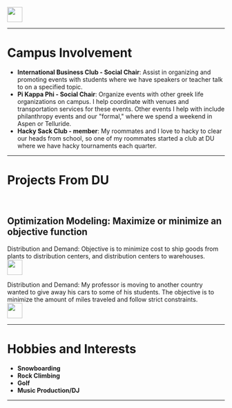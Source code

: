 <a name="top"></a>

[<img src="https://user-images.githubusercontent.com/91146906/152112781-2de05074-70b1-436b-9bfb-860890cc1de1.svg" height="35"/>](/README.md/#top)
<hr>

# Campus Involvement

<ul>
  <li><b>International Business Club - Social Chair</b>: Assist in organizing and promoting events with students where we have speakers or teacher talk to on a specified topic.</li>
  <li><b>Pi Kappa Phi - Social Chair</b>: Organize events with other greek life organizations on campus. I help coordinate with venues and transportation services for these events. Other events I help with include philanthropy events and our "formal," where we spend a weekend in Aspen or Telluride. </li>
  <li><b>Hacky Sack Club - member</b>: My roommates and I love to hacky to clear our heads from school, so one of my roommates started a club at DU where we have hacky tournaments each quarter. </li>
</ul>
<hr>

# Projects From DU
<br>

## Optimization Modeling: Maximize or minimize an objective function

Distribution and Demand: Objective is to minimize cost to ship goods from plants to distribution centers, and distribution centers to warehouses.
<br>[<img src="https://user-images.githubusercontent.com/91146906/152109152-fbd18f8c-4c42-46f6-97cc-631c298e7eac.svg" height="35"/>](/UrbaczewskisPutters.ipynb/#top)

Distribution and Demand: My professor is moving to another country wanted to give away his cars to some of his students. The objective is to minimize the amount of miles traveled and follow strict constraints. 
<br>[<img src="https://user-images.githubusercontent.com/91146906/152109152-fbd18f8c-4c42-46f6-97cc-631c298e7eac.svg" height="35"/>](/INFO3440Homework2.ipynb/#top)
<hr>

# Hobbies and Interests

<ul>
  <li><b>Snowboarding</b></li>
  <li><b>Rock Climbing</b></li>
  <li><b>Golf</b></li>
  <li><b>Music Production/DJ</b></li>
</ul>
<hr>




